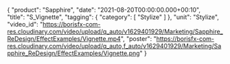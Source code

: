 {
   "product": "Sapphire",
   "date": "2021-08-20T00:00:00.000+00:10",  
   "title": "S_Vignette",
   "tagging": {
   "category": [
      "Stylize"
    ]
   },
   "unit": "Stylize",
   "video_id": "https://borisfx-com-res.cloudinary.com/video/upload/q_auto/v1629401929/Marketing/Sapphire_ReDesign/EffectExamples/Vignette.mp4",
   "poster": "https://borisfx-com-res.cloudinary.com/video/upload/q_auto,f_auto/v1629401929/Marketing/Sapphire_ReDesign/EffectExamples/Vignette.png"
}